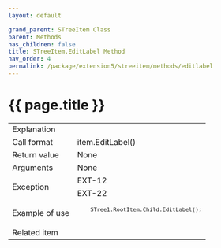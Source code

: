 ```yaml
---
layout: default

grand_parent: STreeItem Class
parent: Methods
has_children: false
title: STreeItem.EditLabel Method
nav_order: 4
permalink: /package/extension5/streeitem/methods/editlabel
---
```

# {{ page.title }}

<table>
  <tr>
    <td>Explanation</td>
    <td colspan="2"></td>
  </tr>
  <tr>
    <td>Call format</td>
    <td colspan="2">item.EditLabel()</td>
  </tr>
  <tr>
    <td>Return value</td>
    <td colspan="2">None</td>
  </tr>  
  <tr>
    <td>Arguments</td>
    <td colspan="2">None</td>
  </tr>
  <tr>
    <td rowspan="2">Exception</td>
    <td>EXT-12</td>
    <td></td>
  </tr>
  <tr>
    <td>EXT-22</td>
    <td></td>
  </tr>
  <tr>
    <td>Example of use</td>
    <td colspan="2"><code><pre>
    STree1.RootItem.Child.EditLabel();
    </pre></code></td>
  </tr>
  <tr>
    <td>Related item</td>
    <td colspan="2"></td>
  </tr>
</table>